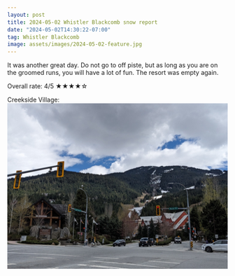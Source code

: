 ```yaml
---
layout: post
title: 2024-05-02 Whistler Blackcomb snow report
date: "2024-05-02T14:30:22-07:00"
tag: Whistler Blackcomb
image: assets/images/2024-05-02-feature.jpg
---
```


It was another great day. Do not go to off piste, but as long as you are on the groomed runs, you will have a lot of fun. The resort was empty again.

Overall rate: 4/5 ★★★★☆

Creekside Village:
![](/assets/images/2024-05-02-creekside-village.jpg)
